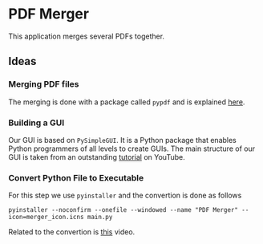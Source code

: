 # PDF Merger

This application merges several PDFs together.

## Ideas

### Merging PDF files

The merging is done with a package called `pypdf` and is explained [here](https://pypdf.readthedocs.io/en/stable/user/merging-pdfs.html).

### Building a GUI

Our GUI is based on `PySimpleGUI`. It is a Python package that enables Python programmers of all levels to create GUIs. The main structure of our GUI is taken from an outstanding [tutorial](https://www.youtube.com/watch?v=LzCfNanQ_9c&ab_channel=CodingIsFun) on YouTube.

### Convert Python File to Executable

For this step we use `pyinstaller` and the convertion is done as follows

```{shell}
pyinstaller --noconfirm --onefile --windowed --name "PDF Merger" --icon=merger_icon.icns main.py
```

Related to the convertion is [this](https://www.youtube.com/watch?v=jnUpSK3D3is&t=93s&ab_channel=ThePyCoach) video.